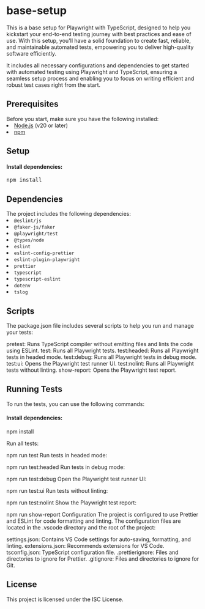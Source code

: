 <h1>base-setup</h1>
This is a base setup for Playwright with TypeScript, designed to help you kickstart your end-to-end testing journey with best practices and ease of use. With this setup, you'll have a solid foundation to create fast, reliable, and maintainable automated tests, empowering you to deliver high-quality software efficiently.

It includes all necessary configurations and dependencies to get started with automated testing using Playwright and TypeScript, ensuring a seamless setup process and enabling you to focus on writing efficient and robust test cases right from the start.

<h2>Prerequisites</h2>
Before you start, make sure you have the following installed:

<li><a href="https://nodejs.org" rel="nofollow">Node.js</a> (v20 or later)</li>

<li><a href="https://www.npmjs.com/" rel="nofollow">npm</a></li>

<h2>Setup</h2>

<h4>Install dependencies:</h4>

<pre>npm install</pre>

<h2>Dependencies</h2>
The project includes the following dependencies:

<li><code>@eslint/js</code></li>
<li><code>@faker-js/faker</code></li>
<li><code>@playwright/test</code></li>
<li><code>@types/node</code></li>
<li><code>eslint</code></li>
<li><code>eslint-config-prettier</code></li>
<li><code>eslint-plugin-playwright</code></li>
<li><code>prettier</code></li>
<li><code>typescript</code></li>
<li><code>typescript-eslint</code></li>
<li><code>dotenv</code></li>
<li><code>tslog</code></li>

<h2>Scripts</h2>
The package.json file includes several scripts to help you run and manage your tests:

pretest: Runs TypeScript compiler without emitting files and lints the code using ESLint.
test: Runs all Playwright tests.
test:headed: Runs all Playwright tests in headed mode.
test:debug: Runs all Playwright tests in debug mode.
test:ui: Opens the Playwright test runner UI.
test:nolint: Runs all Playwright tests without linting.
show-report: Opens the Playwright test report.

<h2>Running Tests</h2>
To run the tests, you can use the following commands:

<h4>Install dependencies:</h4>

npm install

Run all tests:

npm run test
Run tests in headed mode:

npm run test:headed
Run tests in debug mode:

npm run test:debug
Open the Playwright test runner UI:

npm run test:ui
Run tests without linting:

npm run test:nolint
Show the Playwright test report:

npm run show-report
Configuration
The project is configured to use Prettier and ESLint for code formatting and linting. The configuration files are located in the .vscode directory and the root of the project:

settings.json: Contains VS Code settings for auto-saving, formatting, and linting.
extensions.json: Recommends extensions for VS Code.
tsconfig.json: TypeScript configuration file.
.prettierignore: Files and directories to ignore for Prettier.
.gitignore: Files and directories to ignore for Git.

<h2>License</h2>
This project is licensed under the ISC License.
